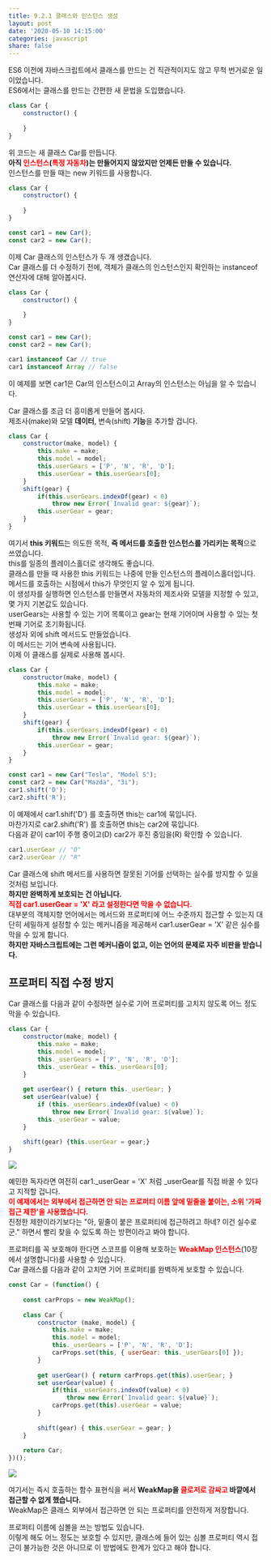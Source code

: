 ```yaml
---
title: 9.2.1 클래스와 인스턴스 생성
layout: post
date: '2020-05-10 14:15:00'
categories: javascript
share: false
---
```


ES6 이전에 자바스크립트에서 클래스를 만드는 건 직관적이지도 않고 무척 번거로운 일이었습니다.  
ES6에서는 클래스를 만드는 간편한 새 문법을 도입했습니다.

```javascript
class Car {
	constructor() {
	
	}
}
```

위 코드는 새 클래스 Car를 만듭니다.  
**아직 <span style="color:red;">인스턴스</span>(<span style="color:red;">특정 자동차</span>)는 만들어지지 않았지만 언제든 만들 수 있습니다.**  
인스턴스를 만들 때는 new 키워드를 사용합니다.

```javascript
class Car {
	constructor() {
	
	}
}

const car1 = new Car();
const car2 = new Car();
```

이제 Car 클래스의 인스턴스가 두 개 생겼습니다.  
Car 클래스를 더 수정하기 전에, 객체가 클래스의 인스턴스인지 확인하는 instanceof 연산자에 대해 알아봅시다.

```javascript
class Car {
	constructor() {
	
	}
}

const car1 = new Car();
const car2 = new Car();

car1 instanceof Car // true
car1 instanceof Array // false
```

이 예제를 보면 car1은 Car의 인스턴스이고 Array의 인스턴스는 아님을 알 수 있습니다.  

Car 클래스를 조금 더 흥미롭게 만들어 봅시다.  
제조사(make)와 모델 **데이터**, 변속(shift) **기능**을 추가할 겁니다.

```javascript
class Car {
	constructor(make, model) {
		this.make = make;
		this.model = model;
		this.userGears = ['P', 'N', 'R', 'D'];
		this.userGear = this.userGears[0];
	}
	shift(gear) {
		if(this.userGears.indexOf(gear) < 0)
			throw new Error(`Invalid gear: ${gear}`);
		this.userGear = gear;
	}
}
```

여기서 **this 키워드**는 의도한 목적, **즉 메서드를 호출한 인스턴스를 가리키는 목적**으로 쓰였습니다.  
this를 일종의 플레이스홀더로 생각해도 좋습니다.  
클래스를 만들 때 사용한 this 키워드는 나중에 만들 인스턴스의 플레이스홀더입니다.  
메서드를 호출하는 시점에서 this가 무엇인지 알 수 있게 됩니다.  
이 생성자를 실행하면 인스턴스를 만들면서 자동차의 제조사와 모델을 지정할 수 있고, 몇 가지 기본값도 있습니다.  
userGears는 사용할 수 있는 기어 목록이고 gear는 현재 기어이며 사용할 수 있는 첫 번째 기어로 초기화됩니다.  
생성자 외에 shift 메서드도 만들었습니다.  
이 메서드는 기어 변속에 사용됩니다.  
이제 이 클래스를 실제로 사용해 봅시다.

```javascript
class Car {
	constructor(make, model) {
		this.make = make;
		this.model = model;
		this.userGears = ['P', 'N', 'R', 'D'];
		this.userGear = this.userGears[0];
	}
	shift(gear) {
		if(this.userGears.indexOf(gear) < 0)
			throw new Error(`Invalid gear: ${gear}`);
		this.userGear = gear;
	}
}

const car1 = new Car("Tesla", "Model S");
const car2 = new Car("Mazda", "3i");
car1.shift('D');
car2.shift('R');
```

이 예제에서 car1.shif('D') 를 호출하면 this는 car1에 묶입니다.  
마찬가지로 car2.shift('R') 를 호출하면 this는 car2에 묶입니다.  
다음과 같이 car1이 주행 중이고(D) car2가 후진 중임을(R) 확인할 수 있습니다.

```javascript
car1.userGear // "D"
car2.userGear // "R"
```

Car 클래스에 shift 메서드를 사용하면 잘못된 기어를 선택하는 실수를 방지할 수 있을 것처럼 보입니다.  
**하지만 완벽하게 보호되는 건 아닙니다.**  
**<span style="color:red;">직접 car1.userGear = 'X' 라고 설정한다면 막을 수 없습니다.</span>**  
대부분의 객체지향 언어에서는 메서드와 프로퍼티에 어느 수준까지 접근할 수 있는지 대단히 세밀하게 설정할 수 있는 메커니즘을 제공해서 car1.userGear = 'X' 같은 실수를 막을 수 있게 합니다.  
**하지만 자바스크립트에는 그런 메커니즘이 없고, 이는 언어의 문제로 자주 비판을 받습니다.**  

## 프로퍼티 직접 수정 방지

Car 클래스를 다음과 같이 수정하면 실수로 기어 프로퍼티를 고치지 않도록 어느 정도 막을 수 있습니다.

```javascript
class Car {
	constructor(make, model) {
		this.make = make;
		this.model = model;
		this._userGears = ['P', 'N', 'R', 'D'];
		this._userGear = this._userGears[0];
	}
	
	get userGear() { return this._userGear; }
	set userGear(value) {
		if (this._userGears.indexOf(value) < 0)
			throw new Error(`Invalid gear: ${value}`);
		this._userGear = value;
	}
	
	shift(gear) {this.userGear = gear;}
}
```

![](/assets/img/learningjs/image78.jpg)

예민한 독자라면 여전히 car1._userGear = 'X' 처럼 _userGear를 직접 바꿀 수 있다고 지적할 겁니다.  
**<span style="color:red;">이 예제에서는 외부에서 접근하면 안 되는 프로퍼티 이름 앞에 밑줄을 붙이는, 소위 '가짜 접근 제한'을 사용했습니다.</span>**  
진정한 제한이라기보다는 "아, 밑줄이 붙은 프로퍼티에 접근하려고 하네? 이건 실수로군." 하면서 빨리 찾을 수 있도록 하는 방편이라고 봐야 합니다.

프로퍼티를 꼭 보호해야 한다면 스코프를 이용해 보호하는 **<span style="color:red;">WeakMap 인스턴스</span>**(10장에서 설명합니다)를 사용할 수 있습니다.  
Car 클래스를 다음과 같이 고치면 기어 프로퍼티를 완벽하게 보호할 수 있습니다.

```javascript
const Car = (function() {
	
	const carProps = new WeakMap();
	
	class Car {
		constructor (make, model) {
			this.make = make;
			this.model = model;
			this._userGears = ['P', 'N', 'R', 'D'];
			carProps.set(this, { userGear: this._userGears[0] });
		}
		
		get userGear() { return carProps.get(this).userGear; }
		set userGear(value) {
			if(this._userGears.indexOf(value) < 0)
				throw new Error(`Invalid gear: ${value}`);
			carProps.get(this).userGear = value;
		}
		
		shift(gear) { this.userGear = gear; }
	}
	
	return Car;
})();
```

![](/assets/img/learningjs/image79.jpg)

여기서는 즉시 호출하는 함수 표현식을 써서 **WeakMap을 <span style="color:red;">클로저로 감싸고</span> 바깥에서 접근할 수 없게 했습니다.**  
WeakMap은 클래스 외부에서 접근하면 안 되는 프로퍼티를 안전하게 저장합니다.

프로퍼티 이름에 심볼을 쓰는 방법도 있습니다.  
이렇게 해도 어느 정도는 보호할 수 있지만, 클래스에 들어 있는 심볼 프로퍼티 역시 접근이 불가능한 것은 아니므로 이 방법에도 한계가 있다고 해야 합니다.